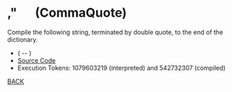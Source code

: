 # ,&quot; &emsp; (CommaQuote)
Compile the following string, terminated by double quote, to the end of the dictionary.
* ( -- )
* [Source Code](../words/common_use/CommaQuote.cs)
* Execution Tokens: 1079603219 (interpreted) and 542732307 (compiled)


[BACK](builtins.md#CommaQuote)
